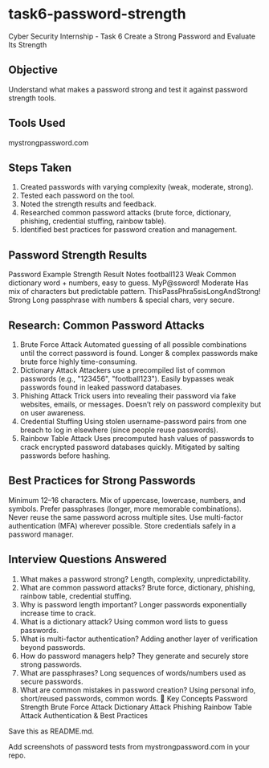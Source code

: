 # task6-password-strength
Cyber Security Internship - Task 6
Create a Strong Password and Evaluate Its Strength
## Objective
Understand what makes a password strong and test it against password strength tools.
## Tools Used
mystrongpassword.com
## Steps Taken
1. Created passwords with varying complexity (weak, moderate, strong).
2. Tested each password on the tool.
3. Noted the strength results and feedback.
4. Researched common password attacks (brute force, dictionary, phishing, credential stuffing, rainbow table).
5. Identified best practices for password creation and management.
## Password Strength Results
Password Example	Strength Result	Notes
football123	Weak	Common dictionary word + numbers, easy to guess.
MyP@ssword!	Moderate	Has mix of characters but predictable pattern.
ThisPassPhra5sisLongAndStrong!	Strong	Long passphrase with numbers & special chars, very secure.
## Research: Common Password Attacks
1. Brute Force Attack
Automated guessing of all possible combinations until the correct password is found.
Longer & complex passwords make brute force highly time-consuming.
2. Dictionary Attack
Attackers use a precompiled list of common passwords (e.g., "123456", "football123").
Easily bypasses weak passwords found in leaked password databases.
3. Phishing Attack
Trick users into revealing their password via fake websites, emails, or messages.
Doesn’t rely on password complexity but on user awareness.
4. Credential Stuffing
Using stolen username-password pairs from one breach to log in elsewhere (since people reuse passwords).
5. Rainbow Table Attack
Uses precomputed hash values of passwords to crack encrypted password databases quickly.
Mitigated by salting passwords before hashing.
## Best Practices for Strong Passwords
Minimum 12–16 characters.
Mix of uppercase, lowercase, numbers, and symbols.
Prefer passphrases (longer, more memorable combinations).
Never reuse the same password across multiple sites.
Use multi-factor authentication (MFA) wherever possible.
Store credentials safely in a password manager.
## Interview Questions Answered
1. What makes a password strong? Length, complexity, unpredictability.
2. What are common password attacks? Brute force, dictionary, phishing, rainbow table, credential stuffing.
3. Why is password length important? Longer passwords exponentially increase time to crack.
4. What is a dictionary attack? Using common word lists to guess passwords.
5. What is multi-factor authentication? Adding another layer of verification beyond passwords.
6. How do password managers help? They generate and securely store strong passwords.
7. What are passphrases? Long sequences of words/numbers used as secure passwords.
8. What are common mistakes in password creation? Using personal info, short/reused passwords, common words.
📌 Key Concepts
Password Strength
Brute Force Attack
Dictionary Attack
Phishing
Rainbow Table Attack
Authentication & Best Practices


Save this as README.md.

Add screenshots of password tests from mystrongpassword.com in your repo.
